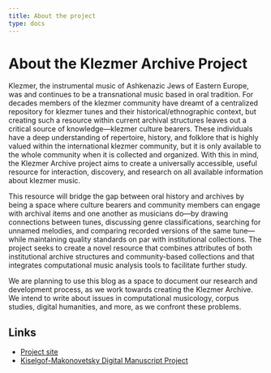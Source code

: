 ```yaml
---
title: About the project
type: docs
---
```


# About the Klezmer Archive Project

Klezmer, the instrumental music of Ashkenazic Jews of Eastern Europe, was and continues to be a transnational music based in oral tradition. For decades members of the klezmer community have dreamt of a centralized repository for klezmer tunes and their historical/ethnographic context, but creating such a resource within current archival structures leaves out a critical source of knowledge—klezmer culture bearers. These individuals have a deep understanding of repertoire, history, and folklore that is highly valued within the international klezmer community, but it is only available to the whole community when it is collected and organized. With this in mind, the Klezmer Archive project aims to create a universally accessible, useful resource for interaction, discovery, and research on all available information about klezmer music.

This resource will bridge the gap between oral history and archives by being a space where culture bearers and community members can engage with archival items and one another as musicians do—by drawing connections between tunes, discussing genre classifications, searching for unnamed melodies, and comparing recorded versions of the same tune—while maintaining quality standards on par with institutional collections. The project seeks to create a novel resource that combines attributes of both institutional archive structures and community-based collections and that integrates computational music analysis tools to facilitate further study.

We are planning to use this blog as a space to document our research and development process, as we work towards creating
the Klezmer Archive. We intend to write about issues in computational musicology, corpus studies, digital humanities,
and more, as we confront these problems.


## Links

* [Project site](https://klezmerinstitute.org/klezmerarchive/)
* [Kiselgof-Makonovetsky Digital Manuscript Project](http://kmdmp.org/)
